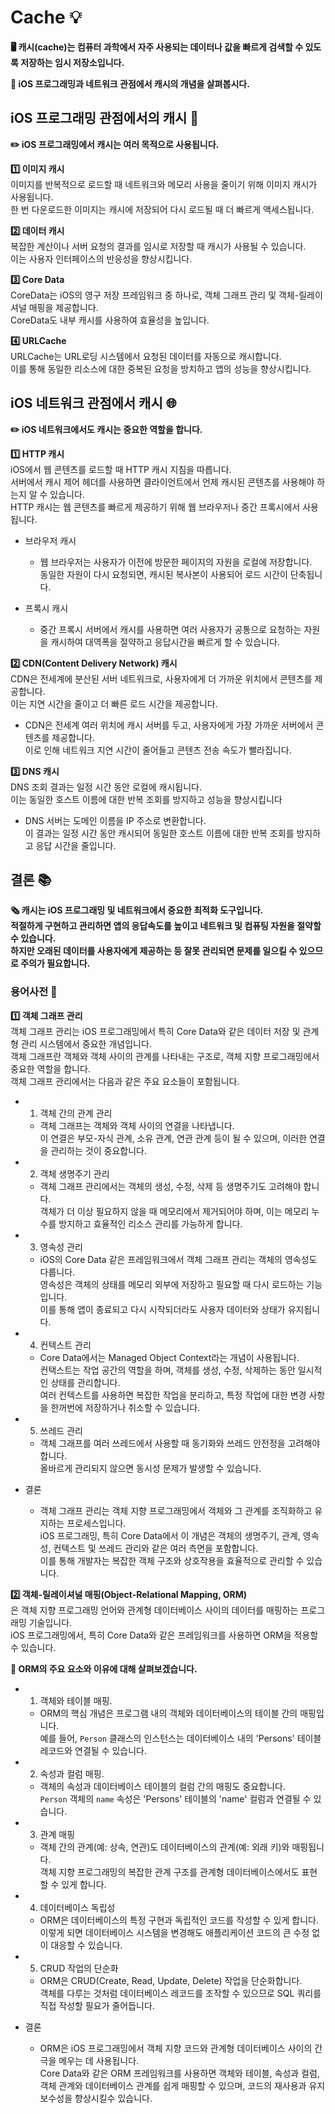 # Cache 💡

**🖥️ 캐시(cache)는 컴퓨터 과학에서 자주 사용되는 데이터나 값을 빠르게 검색할 수 있도록 저장하는 임시 저장소입니다.**</br>

**📱 iOS 프로그래밍과 네트워크 관점에서 캐시의 개념을 살펴봅시다.**</br>

## iOS 프로그래밍 관점에서의 캐시 📱</br>

**✏️ iOS 프로그래밍에서 캐시는 여러 목적으로 사용됩니다.**</br>

**1️⃣ 이미지 캐시**</br>이미지를 반복적으로 로드할 때 네트워크와 메모리 사용을 줄이기 위해 이미지 캐시가 사용됩니다.</br>한 번 다운로드한 이미지는 캐시에 저장되어 다시 로드될 때 더 빠르게 액세스됩니다.</br>

**2️⃣ 데이터 캐시**</br>복잡한 계산이나 서버 요청의 결과를 임시로 저장할 때 캐시가 사용될 수 있습니다.</br>이는 사용자 인터페이스의 반응성을 향상시킵니다.</br>

**3️⃣ Core Data**</br> CoreData는 iOS의 영구 저장 프레임워크 중 하나로, 객체 그래프 관리 및 객체-릴레이셔널 매핑을 제공합니다.</br>CoreData도 내부 캐시를 사용하여 효율성을 높입니다.</br>

**4️⃣ URLCache**</br>URLCache는 URL로딩 시스템에서 요청된 데이터를 자동으로 캐시합니다.</br>이를 통해 동일한 리소스에 대한 중복된 요청을 방치하고 앱의 성능을 향상시킵니다.</br>

## iOS 네트워크 관점에서 캐시 🌐</br>

**✏️ iOS 네트워크에서도 캐시는 중요한 역할을 합니다.**</br>

**1️⃣ HTTP 캐시**</br>iOS에서 웹 콘텐츠를 로드할 때 HTTP 캐시 지침을 따릅니다.</br>서버에서 캐시 제어 헤더를 사용하면 클라이언트에서 언제 캐시된 콘텐츠를 사용해야 하는지 알 수 있습니다.</br>HTTP 캐시는 웹 콘텐츠를 빠르게 제공하기 위해 웹 브라우저나 중간 프록시에서 사용됩니다.</br>

- 브라우저 캐시
    - 웹 브라우저는 사용자가 이전에 방문한 페이지의 자원을 로컬에 저장합니다.</br>동일한 자원이 다시 요청되면, 캐시된 복사본이 사용되어 로드 시간이 단축됩니다.</br>

- 프록시 캐시
    - 중간 프록시 서버에서 캐시를 사용하면 여러 사용자가 공통으로 요청하는 자원을 캐시하여 대역폭을 절약하고 응답시간을 빠르게 할 수 있습니다.</br>

**2️⃣ CDN(Content Delivery Network) 캐시**</br>CDN은 전세계에 분산된 서버 네트워크로, 사용자에게 더 가까운 위치에서 콘텐츠를 제공합니다.</br>이는 지연 시간을 줄이고 더 빠른 로드 시간을 제공합니다.</br>

- CDN은 전세계 여러 위치에 캐시 서버를 두고, 사용자에게 가장 가까운 서버에서 콘텐츠를 제공합니다.</br>이로 인해 네트워크 지연 시간이 줄어들고 콘텐츠 전송 속도가 빨라집니다.</br>

**3️⃣ DNS 캐시**</br>DNS 조회 결과는 일정 시간 동안 로컬에 캐시됩니다.</br>이는 동일한 호스트 이름에 대한 반복 조회를 방지하고 성능을 향상시킵니다</br>

- DNS 서버는 도메인 이름을 IP 주소로 변환합니다.</br>이 결과는 일정 시간 동안 캐시되어 동일한 호스트 이름에 대한 반복 조회를 방지하고 응답 시간을 줄입니다.

## 결론 📚</br>

**🗞️ 캐시는 iOS 프로그래밍 및 네트워크에서 중요한 최적화 도구입니다.</br>적절하게 구현하고 관리하면 앱의 응답속도를 높이고 네트워크 및 컴퓨팅 자원을 절약할 수 있습니다.</br>하지만 오래된 데이터를 사용자에게 제공하는 등 잘못 관리되면 문제를 일으킬 수 있으므로 주의가 필요합니다.**

### 용어사전 📓</br>

**1️⃣ 객체 그래프 관리**</br>객체 그래프 관리는 iOS 프로그래밍에서 특히 Core Data와 같은 데이터 저장 및 관계형 관리 시스템에서 중요한 개념입니다.</br>객체 그래프란 객체와 객체 사이의 관계를 나타내는 구조로, 객체 지향 프로그래밍에서 중요한 역할을 합니다.</br>객체 그래프 관리에서는 다음과 같은 주요 요소들이 포함됩니다.</br>

- 1. 객체 간의 관계 관리
    - 객체 그래프는 객체와 객체 사이의 연결을 나타냅니다.</br>이 연결은 부모-자식 관계, 소유 관계, 연관 관계 등이 될 수 있으며, 이러한 연결을 관리하는 것이 중요합니다.</br>

- 2. 객체 생명주기 관리
    - 객체 그래프 관리에서는 객체의 생성, 수정, 삭제 등 생명주기도 고려해야 합니다.</br>객체가 더 이상 필요하지 않을 때 메모리에서 제거되어야 하며, 이는 메모리 누수를 방지하고 효율적인 리소스 관리를 가능하게 합니다.</br>

- 3. 영속성 관리
    - iOS의 Core Data 같은 프레임워크에서 객체 그래프 관리는 객체의 영속성도 다룹니다.</br>영속성은 객체의 상태를 메모리 외부에 저장하고 필요할 때 다시 로드하는 기능입니다.</br>이를 통해 앱이 종료되고 다시 시작되더라도 사용자 데이터와 상태가 유지됩니다.</br>

- 4. 컨텍스트 관리
    - Core Data에서는 Managed Object Context라는 개념이 사용됩니다.</br>컨택스트는 작업 공간의 역할을 하며, 객체를 생성, 수정, 삭제하는 동안 일시적인 상태를 관리합니다.</br>여러 컨텍스트를 사용하면 복잡한 작업을 분리하고, 특정 작업에 대한 변경 사항을 한꺼번에 저장하거나 취소할 수 있습니다.

- 5. 쓰레드 관리
    - 객체 그래프를 여러 쓰레드에서 사용할 때 동기화와 쓰레드 안전정을 고려해야 합니다.</br>올바르게 관리되지 않으면 동시성 문제가 발생할 수 있습니다.</br>

- 결론
    - 객체 그래프 관리는 객체 지향 프로그래밍에서 객체와 그 관계를 조직화하고 유지하는 프로세스입니다.</br>iOS 프로그래밍, 특히 Core Data에서 이 개념은 객체의 생명주기, 관계, 영속성, 컨텍스트 및 쓰레드 관리와 같은 여러 측면을 포함합니다.</br>이를 통해 개발자는 복잡한 객체 구조와 상호작용을 효율적으로 관리할 수 있습니다.</br>

**2️⃣ 객체-릴레이셔널 매핑(Object-Relational Mapping, ORM)**</br>은 객체 지향 프로그래밍 언어와 관계형 데이터베이스 사이의 데이터를 매핑하는 프로그래밍 기술입니다.</br>iOS 프로그래밍에서, 특히 Core Data와 같은 프레임워크를 사용하면 ORM을 적용할 수 있습니다.</br>

**🙌 ORM의 주요 요소와 이유에 대해 살펴보겠습니다.**</br>

- 1. 객체와 테이블 매핑.
    - ORM의 핵심 개념은 프로그램 내의 객체와 데이터베이스의 테이블 간의 매핑입니다.</br>예를 들어, `Person` 클래스의 인스턴스는 데이터베이스 내의 'Persons' 테이블 레코드와 연결될 수 있습니다.</br>

- 2. 속성과 컬럼 매핑.
    - 객체의 속성과 데이터베이스 테이블의 컬럼 간의 매핑도 중요합니다.</br>`Person` 객체의 `name` 속성은 'Persons' 테이블의 'name' 컬럼과 연결될 수 있습니다.</br>

- 3. 관계 매핑
    - 객체 간의 관계(예: 상속, 연관)도 데이터베이스의 관계(예: 외래 키)와 매핑됩니다.</br>객체 지향 프로그래밍의 복잡한 관계 구조를 관계형 데이터베이스에서도 표현할 수 있게 합니다.</br>

- 4. 데이터베이스 독립성
    - ORM은 데이터베이스의 특정 구현과 독립적인 코드를 작성할 수 있게 합니다.</br>이렇게 되면 데이터베이스 시스템을 변경해도 애플리케이션 코드의 큰 수정 없이 대응할 수 있습니다.</br>

- 5. CRUD 작업의 단순화
    - ORM은 CRUD(Create, Read, Update, Delete) 작업을 단순화합니다.</br>객체를 다루는 것처럼 데이터베이스 레코드를 조작할 수 있으므로 SQL 쿼리를 직접 작성할 필요가 줄어듭니다.</br>

- 결론
    - ORM은 iOS 프로그래밍에서 객체 지향 코드와 관계형 데이터베이스 사이의 간극을 메우는 데 사용됩니다.</br>Core Data와 같은 ORM 프레임워크를 사용하면 객체와 테이블, 속성과 컬럼, 객체 관계와 데이터베이스 관계를 쉽게 매핑할 수 있으며, 코드의 재사용과 유지 보수성을 향상시킬수 있습니다.
